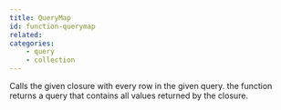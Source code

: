 ```yaml
---
title: QueryMap
id: function-querymap
related:
categories:
    - query
    - collection
---
```


Calls the given closure with every row in the given query.
		the function returns a query that contains all values returned by the closure.